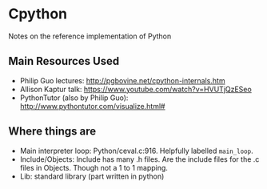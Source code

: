 # Cpython

Notes on the reference implementation of Python

## Main Resources Used
* Philip Guo lectures: http://pgbovine.net/cpython-internals.htm
* Allison Kaptur talk: https://www.youtube.com/watch?v=HVUTjQzESeo
* PythonTutor (also by Philip Guo): http://www.pythontutor.com/visualize.html#


## Where things are

* Main interpreter loop: Python/ceval.c:916. Helpfully labelled `main_loop`.
* Include/Objects: Include has many .h files. Are the include files for the .c files in Objects. Though not a 1 to 1 mapping.
* Lib: standard library (part written in python)
